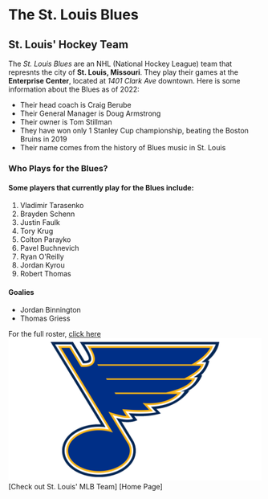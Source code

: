 # The St. Louis Blues
## St. Louis' Hockey Team
The _St. Louis Blues_ are an NHL (National Hockey League) team that represnts the city of **St. Louis, Missouri**. They play their games at the **Enterprise Center**, located at _1401 Clark Ave_ downtown. Here is some information about the Blues as of 2022:
+ Their head coach is Craig Berube
+ Their General Manager is Doug Armstrong
+ Their owner is Tom Stillman
+ They have won only 1 Stanley Cup championship, beating the Boston Bruins in 2019
+ Their name comes from the history of Blues music in St. Louis
### Who Plays for the Blues?
#### Some players that currently play for the Blues include:
1. Vladimir Tarasenko
2. Brayden Schenn
3. Justin Faulk
4. Tory Krug
5. Colton Parayko
6. Pavel Buchnevich
7. Ryan O'Reilly
8. Jordan Kyrou
9. Robert Thomas
#### Goalies
+ Jordan Binnington
+ Thomas Griess

For the full roster, [click here](https://www.nhl.com/blues/roster)
![Blues](St-Louis-Blues-Logo.png)
[Check out St. Louis' MLB Team]
[Home Page]
